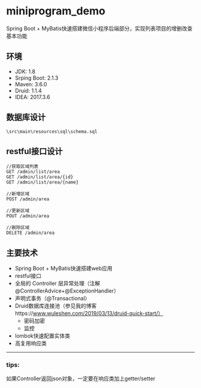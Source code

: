 # miniprogram_demo

Spring Boot + MyBatis快速搭建微信小程序后端部分，实现列表项目的增删改查基本功能

## 环境

- JDK: 1.8
- Srping Boot: 2.1.3
- Maven: 3.6.0
- Druid: 1.1.4
- IDEA: 2017.3.6

## 数据库设计

```
\src\main\resources\sql\schema.sql
```

## restful接口设计

```
//获取区域列表
GET /admin/list/area
GET /admin/list/area/{id}
GET /admin/list/area/{name}

//新增区域
POST /admin/area

//更新区域
POUT /admin/area

//删除区域
DELETE /admin/area
```

## 主要技术

- Spring Boot + MyBatis快速搭建web应用
- restful接口
- 全局的 Controller 层异常处理（注解@ControllerAdvice+@ExceptionHandler）
- 声明式事务（@Transactional）
- Druid数据库连接池（参见我的博客https://www.wuleshen.com/2019/03/13/druid-quick-start/）
    - 密码加密
    - 监控
- lombok快速配置实体类
- 高复用响应类

---

### tips:

如果Controller返回json对象，一定要在响应类加上getter/setter